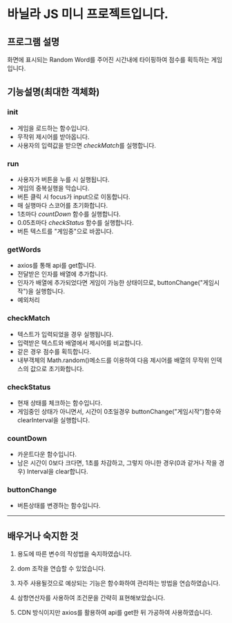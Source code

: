 # 바닐라 JS 미니 프로젝트입니다.

## 프로그램 설명

화면에 표시되는 Random Word를 주어진 시간내에 타이핑하여 점수를 획득하는 게임입니다.

## 기능설명(최대한 객체화)
### init
  - 게임을 로드하는 함수입니다.
  - 무작위 제시어를 받아옵니다.
  - 사용자의 입력값을 받으면 *checkMatch*를 실행합니다.
### run
  - 사용자가 버튼을 누를 시 실행됩니다.
  - 게임의 중복실행을 막습니다.
  - 버튼 클릭 시 focus가 input으로 이동합니다.
  - 매 실행마다 스코어를 초기화합니다.
  - 1초마다 *countDown* 함수를 실행합니다.
  - 0.05초마다 *checkStatus* 함수를 실행합니다.
  - 버튼 텍스트를 "게임중"으로 바꿉니다.
### getWords
  - axios를 통해 api를 get합니다.
  - 전달받은 인자를 배열에 추가합니다.
  - 인자가 배열에 추가되었다면 게임이 가능한 상태이므로, buttonChange("게임시작")을 실행합니다.
  - 예외처리
### checkMatch
  - 텍스트가 입력되었을 경우 실행됩니다.
  - 입력받은 텍스트와 배열에서 제시어를 비교합니다.
  - 같은 경우 점수를 획득합니다.
  - 내부객체의 Math.random()메소드를 이용하여 다음 제시어를 배열의 무작위 인덱스의 값으로 초기화합니다.
### checkStatus
  - 현재 상태를 체크하는 함수입니다.
  - 게임중인 상태가 아니면서, 시간이 0초일경우 buttonChange("게임시작")함수와 clearInterval을 실행합니다.
### countDown
  - 카운트다운 함수입니다.
  - 남은 시간이 0보다 크다면, 1초를 차감하고, 그렇지 아니한 경우(0과 같거나 작을 경우) Interval을 clear합니다.
### buttonChange
  - 버튼상태를 변경하는 함수입니다.

-----------

## 배우거나 숙지한 것
1. 용도에 따른 변수의 작성법을 숙지하였습니다.

2. dom 조작을 연습할 수 있었습니다.

3. 자주 사용될것으로 예상되는 기능은 함수화하여 관리하는 방법을 연습하였습니다.

4. 삼항연산자를 사용하여 조건문을 간략히 표현해보았습니다.

5. CDN 방식이지만 axios를 활용하여 api를 get한 뒤 가공하여 사용하였습니다.
